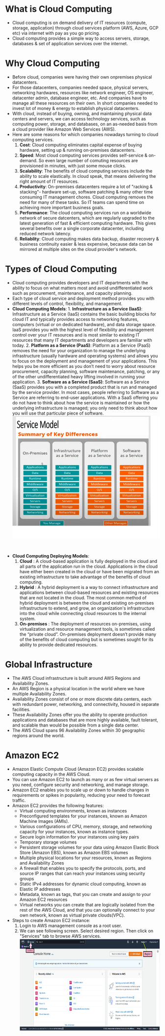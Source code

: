 # What is Cloud Computing

- Cloud computing is on demand delivery of IT resources (compute, storage, application) through cloud services platform (AWS, Azure, GCP etc) via internet with pay as you go pricing.
- Cloud computing provides a simple way to access servers, storage, databases & set of application services over the internet.

# Why Cloud Computing

- Before cloud, companies were having their own onpremises physical datacenters.
- For those datacenters, companies needed space, physical servers, networking hardwares, resources like network engineer, OS engineer, datacenter admin, database engineer, etc. And companies have to manage all these resources on their own. In short companies needed to invest lot of money & energy to establish physical datacenters.
- With cloud, instead of buying, owning, and maintaining physical data centers and servers, we can access technology services, such as computing power, storage, and databases, on an as-needed basis from a cloud provider like Amazon Web Services (AWS).
- Here are some reasons for which companies nowadays turning to cloud computing services.
  1. **Cost**: Cloud computing eliminates capital expense of buying hardware, setting up & running on-premises datacenters.
  2. **Speed**: Most cloud computing services provides self-service & on-demand. So even large number of comuting resources are provisioned in minutes, with just some mouse clicks.
  3. **Scalability**: The benefits of cloud computing services include the ability to scale elastically. In cloud speak, that means delivering the right amount of IT resources.
  4. **Productivity**: On-premises datacenters require a lot of "racking & stacking"- hardware set-up, software patching & many other time consuming IT management chores. Cloud computing removes the need for many of these tasks. So IT teams can spend time on achieving more important business goals.
  5. **Performance**: The cloud computing services run on a worldwide network of secure datcenters, which are regularly upgraded to the latest generation of fast & efficient computing hardware. This gives several benefits over a single corporate datacenter, including reduced network latency.
  6. **Reliablity**: Cloud computing makes data backup, disaster recovery & business continuity easier & less expensive, because data can be mirrored at multiple sites on the cloud provider's network.

# Types of Cloud Computing

- Cloud computing provides developers and IT departments with the ability to focus on what matters most and avoid undifferentiated work such as procurement, maintenance, and capacity planning.
- Each type of cloud service and deployment method provides you with different levels of control, flexibility, and management.
- **Cloud Computing Models**: 1. **Infrastructure as a Service (IaaS)**: Infrastructure as a Service (IaaS) contains the basic building blocks for cloud IT and typically provides access to networking features, computers (virtual or on dedicated hardware), and data storage space. IaaS provides you with the highest level of flexibility and management control over your IT resources and is most similar to existing IT resources that many IT departments and developers are familiar with today. 2. **Platform as a Service (PaaS)**: Platform as a Service (PaaS) removes the need for your organization to manage the underlying infrastructure (usually hardware and operating systems) and allows you to focus on the deployment and management of your applications. This helps you be more efficient as you don’t need to worry about resource procurement, capacity planning, software maintenance, patching, or any of the other undifferentiated heavy lifting involved in running your application. 3. **Software as a Service (SaaS)**: Software as a Service (SaaS) provides you with a completed product that is run and managed by the service provider. In most cases, people referring to Software as a Service are referring to end-user applications. With a SaaS offering you do not have to think about how the service is maintained or how the underlying infrastructure is managed; you only need to think about how you will use that particular piece of software.
  &nbsp;<br>
  <img src="service model.png" width="900" height="400"/>

&nbsp;<br>

- **Cloud Computing Deploying Models**:
  1. **Cloud** : A cloud-based application is fully deployed in the cloud and all parts of the application run in the cloud. Applications in the cloud have either been created in the cloud or have been migrated from an existing infrastructure to take advantage of the benefits of cloud computing.
  2. **Hybrid** : A hybrid deployment is a way to connect infrastructure and applications between cloud-based resources and existing resources that are not located in the cloud. The most common method of hybrid deployment is between the cloud and existing on-premises infrastructure to extend, and grow, an organization's infrastructure into the cloud while connecting cloud resources to the internal system.
  3. **On-premises** : The deployment of resources on-premises, using virtualization and resource management tools, is sometimes called the “private cloud”. On-premises deployment doesn’t provide many of the benefits of cloud computing but is sometimes sought for its ability to provide dedicated resources.

# Global Infrastructure

- The AWS Cloud infrastructure is built around AWS Regions and Availability Zones.
- An AWS Region is a physical location in the world where we have multiple Availability Zones.
- Availability Zones consist of one or more discrete data centers, each with redundant power, networking, and connectivity, housed in separate facilities.
- These Availability Zones offer you the ability to operate production applications and databases that are more highly available, fault tolerant, and scalable than would be possible from a single data center.
- The AWS Cloud spans 96 Availability Zones within 30 geographic regions around the world.

# Amazon EC2

- Amazon Elastic Compute Cloud (Amazon EC2) provides scalable computing capacity in the AWS Cloud.
- You can use Amazon EC2 to launch as many or as few virtual servers as you need, configure security and networking, and manage storage.
- Amazon EC2 enables you to scale up or down to handle changes in requirements or spikes in popularity, reducing your need to forecast traffic.
- Amazon EC2 provides the following features:
  - Virtual computing environments, known as instances
  - Preconfigured templates for your instances, known as Amazon Machine Images (AMIs).
  - Various configurations of CPU, memory, storage, and networking capacity for your instances, known as instance types.
  - Secure login information for your instances using key pairs
  - Temporary storage volumes
  - Persistent storage volumes for your data using Amazon Elastic Block Store (Amazon EBS), known as Amazon EBS volumes
  - Multiple physical locations for your resources, known as Regions and Availability Zones
  - A firewall that enables you to specify the protocols, ports, and source IP ranges that can reach your instances using security groups
  - Static IPv4 addresses for dynamic cloud computing, known as Elastic IP addresses
  - Metadata, known as tags, that you can create and assign to your Amazon EC2 resources
  - Virtual networks you can create that are logically isolated from the rest of the AWS Cloud, and that you can optionally connect to your own network, known as virtual private clouds(VPC).
- Steps to create Amazon EC2 instance:
  1. Login to AWS management console as a root user.
  2. We can see following screen. Select desired region. Then click on "Services" tab to browse AWS services.
     <img src="EC2-1.png" width="900" height="300"/>
